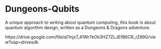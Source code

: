 # Dungeons-Qubits
A unique approach to writing about quantum computing, this book is about quantum algorithm design, written as a Dungeons &amp; Dragons adventure.

<p>https://drive.google.com/file/d/1njx7_41Wr7eOk3HZ7ZLJEfB6CR_rZ89G/view?usp=drivesdk
